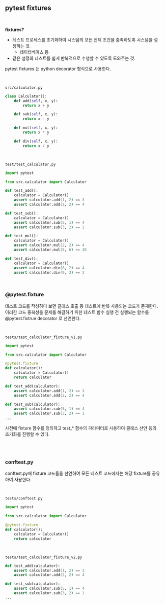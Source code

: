 ## pytest fixtures

<br>

**fixtures?**

- 테스트 프로세스를 초기화하여 시스템의 모든 전제 조건을 충족하도록 시스템을 설정하는 것.
    - 데이터베이스 등
- 같은 설정의 테스트를 쉽게 반복적으로 수행할 수 있도록 도와주는 것.

pytest fixtures 는 python decorator 형식으로 사용한다.

<br>

`src/calculator.py`

```python
class Calculator():
    def add(self, x, y):
        return x + y

    def sub(self, x, y):
        return x - y

    def mul(self, x, y):
        return x * y

    def div(self, x, y):
        return x / y
```

<br>

`test/test_calculator.py`

```python
import pytest

from src.calculator import Calculator

def test_add():
    calculator = Calculator()
    assert calculator.add(1, 2) == 3
    assert calculator.add(2, 2) == 4

def test_sub():
    calculator = Calculator()
    assert calculator.sub(5, 1) == 4
    assert calculator.sub(3, 2) == 1

def test_mul():
    calculator = Calculator()
    assert calculator.mul(2, 2) == 4
    assert calculator.mul(5, 6) == 30

def test_div():
    calculator = Calculator()
    assert calculator.div(8, 2) == 4
    assert calculator.div(9, 3) == 3
```

<br>

### @pytest.fixture

테스트 코드를 작성하다 보면 클래스 호출 등 테스트에 반복 사용되는 코드가 존재한다. 이러한 코드 중복성을 문제를 해결하기 위한 테스트 함수 실행 전 실행되는 함수를 @pytest.fixtrue decorator 로 선언한다.

<br>

`tests/test_calculator_fixture_v1.py`

```python
import pytest

from src.calculator import Calculator

@pytest.fixture
def calculator():
    calculator = Calculator()
    return calculator

def test_add(calculator):
    assert calculator.add(1, 2) == 3
    assert calculator.add(2, 2) == 4

def test_sub(calculator):
    assert calculator.sub(5, 1) == 4
    assert calculator.sub(3, 2) == 1
...
```

사전에 fixture 함수를 정의하고 test_* 함수의 파라미터로 사용하여 클래스 선언 등의 초기화를 진행할 수 있다.

<br>
<br>

### conftest.py

conftest.py에 fixture 코드들을 선언하여 모든 테스트 코드에서는 해당 fixture를 공유하여 사용한다.

<br>

`tests/conftest.py`

```python
import pytest

from src.calculator import Calculator

@pytest.fixture
def calculator():
    calculator = Calculator()
    return calculator
```

<br>

`tests/test_calculator_fixture_v2.py`

```python
def test_add(calculator):
    assert calculator.add(1, 2) == 3
    assert calculator.add(2, 2) == 4

def test_sub(calculator):
    assert calculator.sub(5, 1) == 4
    assert calculator.sub(3, 2) == 1
...
```